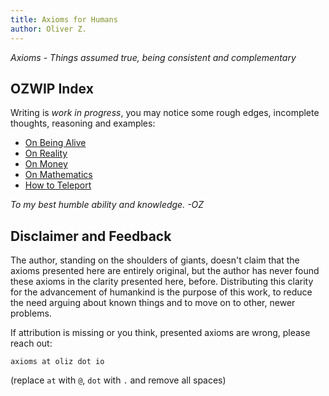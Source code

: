 ```yaml
---
title: Axioms for Humans
author: Oliver Z.
---
```


<!--
idea space: 2005-2007, 2010-2014+
started writing: 2018-03-15 21:06
continued writing: 2022-03-08
-->

*Axioms - Things assumed true, being consistent and complementary*

## OZWIP Index

Writing is *work in progress*, you may notice some rough edges, incomplete thoughts, reasoning and examples:

* [On Being Alive](on-being-alive.html)
* [On Reality](on-reality.html)
* [On Money](on-money.html)
* [On Mathematics](on-mathematics.html)
* [How to Teleport](how-to-teleport/)

*To my best humble ability and knowledge. -OZ*

## Disclaimer and Feedback

The author, standing on the shoulders of giants, doesn't claim that the axioms presented here are entirely original,
but the author has never found these axioms in the clarity presented here, before.
Distributing this clarity for the advancement of humankind is the purpose of this work,
to reduce the need arguing about known things and to move on to other, newer problems.

If attribution is missing or you think, presented axioms are wrong, please reach out:

```
axioms at oliz dot io
```

(replace `at` with `@`, `dot` with `.` and remove all spaces)

